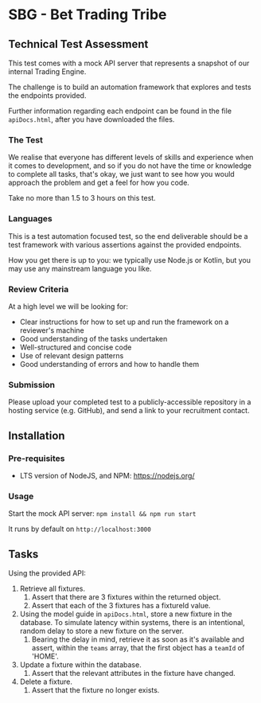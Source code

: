 # SBG - Bet Trading Tribe
## Technical Test Assessment

This test comes with a mock API server that represents a snapshot of our internal Trading Engine.

The challenge is to build an automation framework that explores and tests the endpoints provided.

Further information regarding each endpoint can be found in the file `apiDocs.html`, after you have downloaded the files.


### The Test

We realise that everyone has different levels of skills and experience when it comes to development,
and so if you do not have the time or knowledge to complete all tasks, that's okay,
we just want to see how you would approach the problem and get a feel for how you code.

Take no more than 1.5 to 3 hours on this test.

### Languages
This is a test automation focused test, so the end deliverable should be a test framework with various assertions
against the provided endpoints.

How you get there is up to you: we typically use Node.js or Kotlin, but you may use any mainstream language you like.

### Review Criteria
At a high level we will be looking for:

* Clear instructions for how to set up and run the framework on a reviewer's machine
* Good understanding of the tasks undertaken
* Well-structured and concise code
* Use of relevant design patterns
* Good understanding of errors and how to handle them

### Submission
Please upload your completed test to a publicly-accessible repository in a hosting service (e.g. GitHub),
and send a link to your recruitment contact.

## Installation
### Pre-requisites
* LTS version of NodeJS, and NPM: https://nodejs.org/

### Usage
Start the mock API server:
`npm install && npm run start`

It runs by default on `http://localhost:3000`

## Tasks

Using the provided API:

1. Retrieve all fixtures.
    1. Assert that there are 3 fixtures within the returned object.
    1. Assert that each of the 3 fixtures has a fixtureId value.
1. Using the model guide in `apiDocs.html`, store a new fixture in the database. To simulate latency within systems, there is an intentional, random delay to store a new fixture on the server.
    1. Bearing the delay in mind, retrieve it as soon as it's available and assert, within the `teams` array, that the first object has a `teamId` of 'HOME'.
1. Update a fixture within the database.
    1. Assert that the relevant attributes in the fixture have changed.
1. Delete a fixture.
    1. Assert that the fixture no longer exists.
